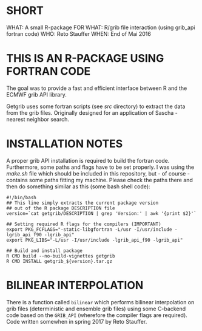 
SHORT
=====
WHAT:       A small R-package
FOR WHAT:   R/grib file interaction (using grib_api fortran code)
WHO:        Reto Stauffer
WHEN:       End of Mai 2016

THIS IS AN R-PACKAGE USING FORTRAN CODE
=======================================

The goal was to provide a fast and efficient interface between
R and the ECMWF grib API library.

Getgrib uses some fortran scripts (see _src_ directory) to extract
the data from the grib files. Originally designed for an application
of Sascha - nearest neighbor search. 

INSTALLATION NOTES
==================

A proper grib API installation is required to build the fortran
code. Furthermore, some paths and flags have to be set properly. 
I was using the _make.sh_ file which should be included in this
repository, but - of course - contains some paths fitting my
machine. Please check the paths there and then do something
similar as this (some bash shell code):

```
#!/bin/bash
## This line simply extracts the current package version
## out of the R package DESCRIPTION file
version=`cat getgrib/DESCRIPTION | grep 'Version:' | awk '{print $2}'`

## Setting required R flags for the compilers (IMPORTANT)
export PKG_FCFLAGS="-static-libgfortran -L/usr -I/usr/include -lgrib_api_f90 -lgrib_api"
export PKG_LIBS="-L/usr -I/usr/include -lgrib_api_f90 -lgrib_api"

## Build and install package
R CMD build --no-build-vignettes getgrib
R CMD INSTALL getgrib_${version}.tar.gz
```

BILINEAR INTERPOLATION
======================

There is a function called ``bilinear`` which performs bilinear interpolation
on grib files (deterministic and ensemble grib files) using some C-backend
code based on the ``GRIB_API`` (wherefore the compiler flags are required).
Code written somewhen in spring 2017 by Reto Stauffer.


